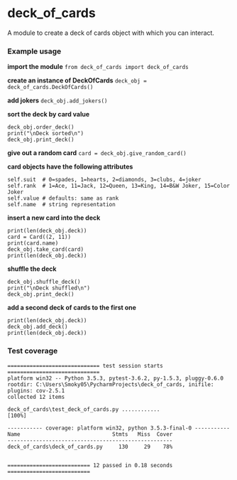 # deck_of_cards
A module to create a deck of cards object with which you can interact.

### Example usage
**import the module**
`from deck_of_cards import deck_of_cards`

**create an instance of DeckOfCards**
`deck_obj = deck_of_cards.DeckOfCards()`

**add jokers**
`deck_obj.add_jokers()`

**sort the deck by card value**
```
deck_obj.order_deck()
print("\nDeck sorted\n")
deck_obj.print_deck()
```

**give out a random card**
`card = deck_obj.give_random_card()`

**card objects have the following attributes**
```
self.suit  # 0=spades, 1=hearts, 2=diamonds, 3=clubs, 4=joker
self.rank  # 1=Ace, 11=Jack, 12=Queen, 13=King, 14=B&W Joker, 15=Color Joker
self.value # defaults: same as rank
self.name  # string representation
```

**insert a new card into the deck**
```
print(len(deck_obj.deck))
card = Card((2, 11))
print(card.name)
deck_obj.take_card(card)
print(len(deck_obj.deck))
```

**shuffle the deck**
```
deck_obj.shuffle_deck()
print("\nDeck shuffled\n")
deck_obj.print_deck()
```

**add a second deck of cards to the first one**
```
print(len(deck_obj.deck))
deck_obj.add_deck()
print(len(deck_obj.deck))
```

### Test coverage
```
============================= test session starts =============================
platform win32 -- Python 3.5.3, pytest-3.6.2, py-1.5.3, pluggy-0.6.0
rootdir: C:\Users\Smoky05\PycharmProjects\deck_of_cards, inifile:
plugins: cov-2.5.1
collected 12 items

deck_of_cards\test_deck_of_cards.py ............                         [100%]

----------- coverage: platform win32, python 3.5.3-final-0 -----------
Name                             Stmts   Miss  Cover
----------------------------------------------------
deck_of_cards\deck_of_cards.py     130     29    78%


========================== 12 passed in 0.18 seconds ==========================
```